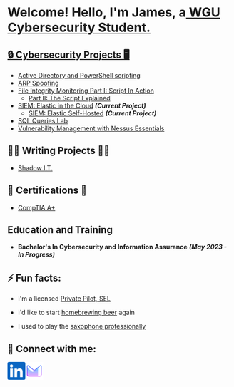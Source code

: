 <h1>Welcome! Hello, I'm James, a<a href="https://www.wgu.edu/online-it-degrees/cybersecurity-information-assurance-bachelors-program.html#transcriptPop"</a> WGU<a href="https://www.linkedin.com/in/james-d-shank"</a> Cybersecurity Student.</h1>

<h2>🔒 Cybersecurity Projects 🖥️</h2>

- [Active Directory and PowerShell scripting](https://www.linkedin.com/pulse/active-directory-home-lab-james-shank/)
- [ARP Spoofing](https://www.linkedin.com/pulse/arp-spoofing-lab-james-shank/)
- [File Integrity Monitoring Part I: Script In Action](https://www.linkedin.com/pulse/file-integrity-monitoring-powershell-edition-pt-1-james-shank-3vpef/)
  - [Part II: The Script Explained](https://www.linkedin.com/pulse/file-integrity-monitoring-powershell-edition-pt-ii-james-shank-7n9hf/)
- [SIEM: Elastic in the Cloud]() <b><i>(Current Project)</i></b>
  - [SIEM: Elastic Self-Hosted]() <b><i>(Current Project)</i></b>
- [SQL Queries Lab](https://www.linkedin.com/pulse/my-hands-on-sql-home-lab-james-shank/)
- [Vulnerability Management with Nessus Essentials]()

<h2>✍🏼 Writing Projects ✍🏼</h2>

- [Shadow I.T.](https://github.com/MaLsR6053/Shadow-I.T)

<h2>📜 Certifications 📜</h2>

- [CompTIA A+]()

<h2> Education and Training </h2>

- <b>Bachelor's In Cybersecurity and Information Assurance</b> <b><i>(May 2023 - In Progress)</i></b>

<h2>⚡ Fun facts:</h2>

  - I'm a licensed <a href="https://pilotinstitute.com/what-is-a-private-pilot/">Private Pilot, SEL</a>
  
  - I'd like to start <a href="https://www.homebrewersassociation.org/how-to-brew/">homebrewing beer</a> again
    
  - I used to play the <a href="https://www.bands.army.mil/">saxophone professionally</a>


<h2> 🤳 Connect with me:</h2>

[<img align="left" alt="JamesShank | LinkedIn" width="40px" src="https://github.com/MaLsR6053/Icons/blob/main/linkedin-color.svg" />][linkedin]
[<img align="left" alt="JamesShank | ProtonMail" width="40px" src="https://github.com/MaLsR6053/Icons/blob/main/icons8-protonmail.svg" />][protonmail]


[linkedin]: https://www.linkedin.com/in/james-d-shank
[protonmail]: mailto:james.david.shank@proton.me


